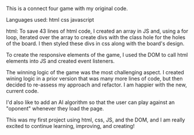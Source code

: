 This is a connect four game with my original code.

Languages used:
html
css
javascript

html:
To save 43 lines of html code, I created an array in JS and, using a for loop, iterated over the array to create divs with the class hole for the holes of the board. I then styled these divs in css along with the board's design.

To create the responsive elements of the game, I used the DOM to call html elements into JS and created event listeners.

The winning logic of the game was the most challenging aspect. I created wining logic in a prior version that was many more lines of code, but then decided to re-assess my approach and refactor. I am happier with the new, current code.

I'd also like to add an AI algorithm so that the user can play against an "oponent" whenever they load the page.

This was my first project using html, css, JS, and the DOM, and I am really excited to continue learning, improving, and creating!
